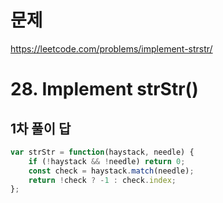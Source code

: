 # 문제
https://leetcode.com/problems/implement-strstr/

# 28. Implement strStr()

## 1차 풀이 답
``` javascript
var strStr = function(haystack, needle) {
    if (!haystack && !needle) return 0;
    const check = haystack.match(needle);
    return !check ? -1 : check.index;
};
```

